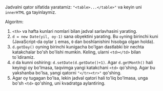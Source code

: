 Jadvalni qator sifatida yaratamiz: `"<table>...</table>"` va keyin uni `innerHTML` ga tayinlaymiz.

Algoritm:

1. `<th>` va hafta kunlari nomlari bilan jadval sarlavhasini yarating.
2. `d = new Date(yil, oy-1)` sana obyektini yarating. Bu `oy`ning birinchi kuni (JavaScript-da oylar `1` emas, `0` dan boshlanishini hisobga olgan holda).
3. `d.getDay()` oyning birinchi kunigacha bo'lgan dastlabki bir nechta katakchalar bo'sh bo'lishi mumkin. Keling, ularni `<td></td>` bilan to`ldiramiz.
4. `d` da kunni oshiring: `d.setDate(d.getDate()+1)`. Agar `d.getMonth()` hali keyingi oy bo'lmasa, taqvimga yangi katakchani `<td>` qo'shing. Agar bu yakshanba bo'lsa, yangi qatorni <code>"&lt;/tr&gt;&lt;tr&gt;"</code> qo'shing.
5. Agar oy tugagan bo'lsa, lekin jadval qatori hali to'liq bo'lmasa, unga bo'sh `<td>` qo'shing, uni kvadratga aylantiring.
